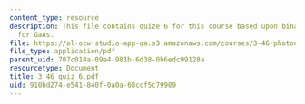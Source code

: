 ```yaml
---
content_type: resource
description: This file contains quize 6 for this course based upon binary phase diagram
  for GaAs.
file: https://ol-ocw-studio-app-qa.s3.amazonaws.com/courses/3-46-photonic-materials-and-devices-spring-2006/910bd274e541840f0a0a68ccf5c79909_3_46_quiz_6.pdf
file_type: application/pdf
parent_uid: 707c014a-09a4-981b-6d38-0b6edc99128a
resourcetype: Document
title: 3_46_quiz_6.pdf
uid: 910bd274-e541-840f-0a0a-68ccf5c79909
---
```

